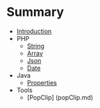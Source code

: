 # Summary

* [Introduction](README.md)
* PHP
   * [String](string.md)
   * [Array](array.md)
   * [Json](jsonmd.md)
   * [Date](datemd.md)
* Java
   * [Properties](properties.md)
* Tools
   * [PopClip] (popClip.md)

